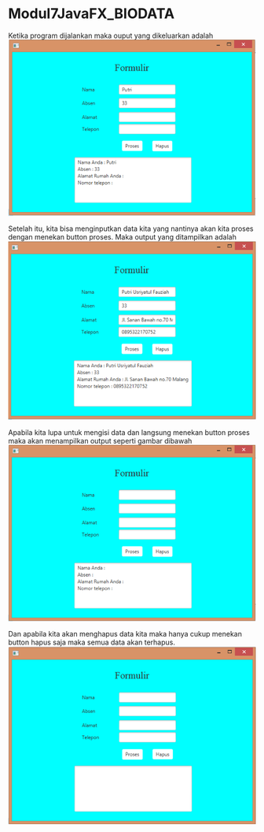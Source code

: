 # Modul7JavaFX_BIODATA

Ketika program dijalankan maka ouput yang dikeluarkan adalah
![alt text](data_tdk_lengkap.PNG)

Setelah itu, kita bisa menginputkan data kita yang nantinya akan kita proses dengan menekan button proses. Maka output yang ditampilkan adalah 
![alt text](pengisian_data.PNG)

Apabila kita lupa untuk mengisi data dan langsung menekan button proses maka akan menampilkan output seperti gambar dibawah
![alt text](tdk_ada_data.PNG)

Dan apabila kita akan menghapus data kita maka hanya cukup menekan button hapus saja maka semua data akan terhapus.
![alt text](outpu.PNG)
